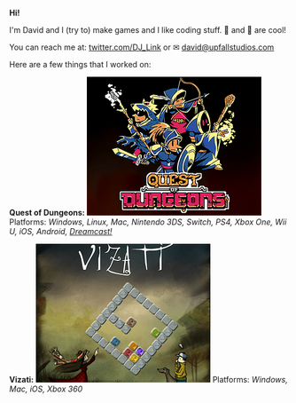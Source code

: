 **Hi!**

I'm David and I (try to) make games and I like coding stuff. 🦆 and 🦑 are cool!

You can reach me at: [twitter.com/DJ_Link](https://www.twitter.com/DJ_Link "twitter.com/DJ_Link") or ✉ [david@upfallstudios.com](mailto:david@upfallstudios.com "david@upfallstudios.com")


Here are a few things that I worked on:

**Quest of Dungeons:**
[![](qod.png?raw=true)](https://www.questofdungeons.com)
Platforms: *Windows, Linux, Mac, Nintendo 3DS, Switch, PS4, Xbox One, Wii U, iOS, Android, [Dreamcast!](https://twitter.com/DJ_Link/status/1200075869278146565 "Dreamcast!")*

**Vizati:**
[![](vizati.png?raw=true)](https://github.com/DJLink/Vizati)
Platforms: *Windows, Mac, iOS, Xbox 360*
